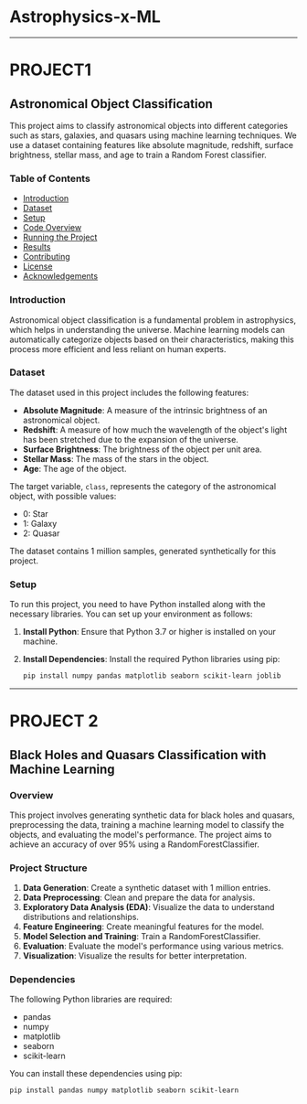  # Astrophysics-x-ML
 ****

# PROJECT1
## Astronomical Object Classification

This project aims to classify astronomical objects into different categories such as stars, galaxies, and quasars using machine learning techniques. We use a dataset containing features like absolute magnitude, redshift, surface brightness, stellar mass, and age to train a Random Forest classifier.

### Table of Contents

- [Introduction](#introduction)
- [Dataset](#dataset)
- [Setup](#setup)
- [Code Overview](#code-overview)
- [Running the Project](#running-the-project)
- [Results](#results)
- [Contributing](#contributing)
- [License](#license)
- [Acknowledgements](#acknowledgements)

### Introduction

Astronomical object classification is a fundamental problem in astrophysics, which helps in understanding the universe. Machine learning models can automatically categorize objects based on their characteristics, making this process more efficient and less reliant on human experts.

### Dataset

The dataset used in this project includes the following features:
- **Absolute Magnitude**: A measure of the intrinsic brightness of an astronomical object.
- **Redshift**: A measure of how much the wavelength of the object's light has been stretched due to the expansion of the universe.
- **Surface Brightness**: The brightness of the object per unit area.
- **Stellar Mass**: The mass of the stars in the object.
- **Age**: The age of the object.

The target variable, `class`, represents the category of the astronomical object, with possible values:
- 0: Star
- 1: Galaxy
- 2: Quasar

The dataset contains 1 million samples, generated synthetically for this project.

### Setup

To run this project, you need to have Python installed along with the necessary libraries. You can set up your environment as follows:

1. **Install Python**: Ensure that Python 3.7 or higher is installed on your machine.

2. **Install Dependencies**: Install the required Python libraries using pip:

   ```bash
   pip install numpy pandas matplotlib seaborn scikit-learn joblib

****

# PROJECT 2
## Black Holes and Quasars Classification with Machine Learning

### Overview

This project involves generating synthetic data for black holes and quasars, preprocessing the data, training a machine learning model to classify the objects, and evaluating the model's performance. The project aims to achieve an accuracy of over 95% using a RandomForestClassifier.

### Project Structure

1. **Data Generation**: Create a synthetic dataset with 1 million entries.
2. **Data Preprocessing**: Clean and prepare the data for analysis.
3. **Exploratory Data Analysis (EDA)**: Visualize the data to understand distributions and relationships.
4. **Feature Engineering**: Create meaningful features for the model.
5. **Model Selection and Training**: Train a RandomForestClassifier.
6. **Evaluation**: Evaluate the model's performance using various metrics.
7. **Visualization**: Visualize the results for better interpretation.

### Dependencies

The following Python libraries are required:

- pandas
- numpy
- matplotlib
- seaborn
- scikit-learn

You can install these dependencies using pip:

```bash
pip install pandas numpy matplotlib seaborn scikit-learn
